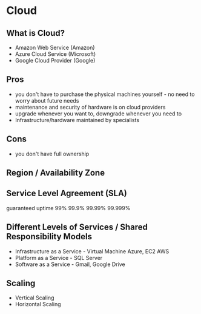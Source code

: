 # Cloud

## What is Cloud?
- Amazon Web Service (Amazon)
- Azure Cloud Service (Microsoft)
- Google Cloud Provider (Google)

## Pros
- you don't have to purchase the physical machines yourself - no need to worry about future needs
- maintenance and security of hardware is on cloud providers
- upgrade whenever you want to, downgrade whenever you need to
- Infrastructure/hardware maintained by specialists

## Cons
- you don't have full ownership

## Region / Availability Zone

## Service Level Agreement (SLA)
guaranteed uptime
99% 99.9% 99.99% 99.999%

## Different Levels of Services / Shared Responsibility Models
- Infrastructure as a Service - Virtual Machine Azure, EC2 AWS
- Platform as a Service - SQL Server
- Software as a Service - Gmail, Google Drive

## Scaling
- Vertical Scaling
- Horizontal Scaling